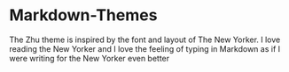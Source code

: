 # Markdown-Themes
The Zhu theme is inspired by the font and layout of The New Yorker.  I love reading the New Yorker and I love the feeling of typing in Markdown as if I were writing for the New Yorker even better
